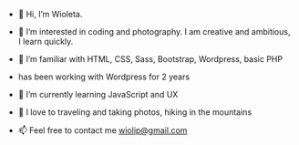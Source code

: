 - 👋 Hi, I’m Wioleta. 
- 👀 I’m interested in coding and photography. 
  I am creative and ambitious, I learn quickly.
- 🌱 I’m familiar with HTML, CSS, Sass, Bootstrap, Wordpress, basic PHP
- has been working with Wordpress for 2 years
- 🌱 I’m currently learning JavaScript and UX
- 🌱 I love to traveling and taking photos, hiking in the mountains
 
- 📫 Feel free to contact me wiolip@gmail.com

<!---
Wiolip/Wiolip is a ✨ special ✨ repository because its `README.md` (this file) appears on your GitHub profile.
You can click the Preview link to take a look at your changes.
--->
